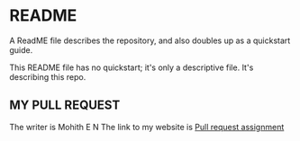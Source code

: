 # README

A ReadME file describes the repository, and also doubles up as a quickstart guide.

This README file has no quickstart; it's only a descriptive file. It's describing this repo.

## MY PULL REQUEST
The writer is Mohith E N
The link to my website is [Pull request assignment](https://mohithen.github.io/Docs-as-Code-TWTSesssion)
